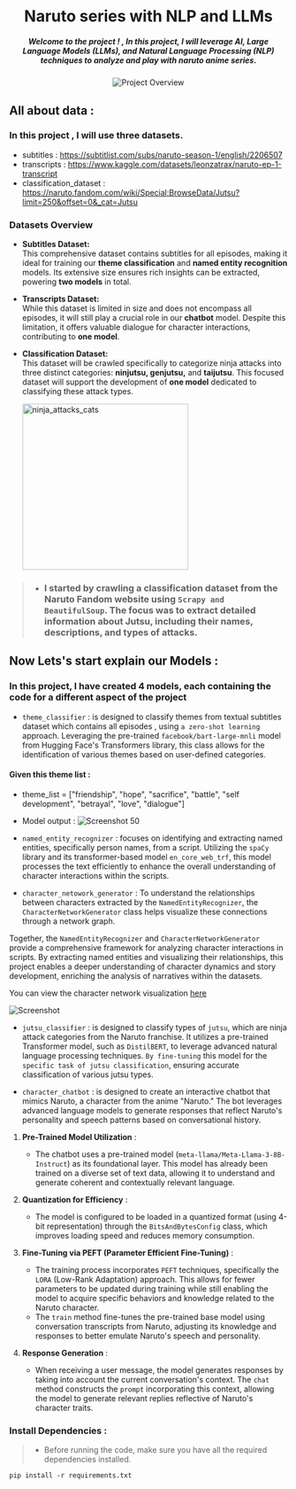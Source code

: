 

<div align="center">  

# Naruto series with NLP and LLMs

##### Welcome to the project ! , In this project, I will leverage AI, Large Language Models (LLMs), and Natural Language Processing (NLP) techniques to analyze and play with naruto anime series.

![Project Overview](https://github.com/user-attachments/assets/3a275525-3005-4641-a5e1-a45ac20b6baf)  
 
 
  
</div>



## All about data :
### In this project , I will use three datasets.

 
- subtitles : https://subtitlist.com/subs/naruto-season-1/english/2206507
- transcripts : https://www.kaggle.com/datasets/leonzatrax/naruto-ep-1-transcript
- classification_dataset : https://naruto.fandom.com/wiki/Special:BrowseData/Jutsu?limit=250&offset=0&_cat=Jutsu

### Datasets Overview  

- **Subtitles Dataset:**  
  This comprehensive dataset contains subtitles for all episodes, making it ideal for training our **theme classification** and **named entity recognition** models. Its extensive size ensures rich insights can be extracted, powering **two models** in total.  

- **Transcripts Dataset:**  
  While this dataset is limited in size and does not encompass all episodes, it will still play a crucial role in our **chatbot** model. Despite this limitation, it offers valuable dialogue for character interactions, contributing to **one model**.  

- **Classification Dataset:**  
  This dataset will be crawled specifically to categorize ninja attacks into three distinct categories: **ninjutsu, genjutsu,** and **taijutsu**. This focused dataset will support the development of **one model** dedicated to classifying these attack types.



 
    <img src="https://github.com/user-attachments/assets/19ca670c-28ca-40fb-907e-905eeead69c7" alt="ninja_attacks_cats" width="300"/>  



 > - ### I started by crawling a classification dataset from the Naruto Fandom website using `Scrapy and BeautifulSoup`. The focus was to extract detailed information about Jutsu, including their names, descriptions, and types of attacks.  












## Now Lets's start explain our Models  :






 ###   In this project, I have created 4 models, each containing the code for a different aspect of the project 

- `theme_classifier` :  is designed to classify themes from textual subtitles dataset which contains all episodes , using `a zero-shot learning` approach. Leveraging the pre-trained `facebook/bart-large-mnli` model from Hugging Face's Transformers library, this class allows for the identification of various themes based on user-defined categories.


#### Given this theme list :
  -  theme_list = ["friendship", "hope", "sacrifice", "battle", "self development", "betrayal", "love", "dialogue"] 
  - Model output    : 
  ![Screenshot 50](https://github.com/user-attachments/assets/e5c48aa5-c74b-467d-9cdc-e1d0eac0383c)




  - `named_entity_recognizer` :  focuses on identifying and extracting named entities, specifically person names, from a script. Utilizing the `spaCy` library and its transformer-based model `en_core_web_trf`, this model processes the text efficiently to enhance the overall understanding of character interactions within the scripts.  

  - `character_netowork_generator` : To understand the relationships between characters extracted by the `NamedEntityRecognizer`, the `CharacterNetworkGenerator` class helps visualize these connections through a network graph.  

  Together, the `NamedEntityRecognizer` and `CharacterNetworkGenerator` provide a comprehensive framework for analyzing character interactions in scripts. By extracting named entities and visualizing their relationships, this project enables a deeper understanding of character dynamics and story development, enriching the analysis of narratives within the datasets.  





You can view the character network visualization   [here](character_network/naruto.html)


![Screenshot](https://github.com/user-attachments/assets/6e9fecdd-236c-4834-a5c1-d8d6736029fb) 


- `jutsu_classifier` :  is designed to classify types of `jutsu`, which are ninja attack categories from the Naruto franchise. It utilizes a pre-trained Transformer model, such as `DistilBERT`, to leverage advanced natural language processing techniques. `By fine-tuning` this model for the `specific task of jutsu classification`,  ensuring accurate classification of various jutsu types. 









- `character_chatbot` :  is designed to create an interactive chatbot that mimics Naruto, a character from the anime "Naruto." The bot leverages advanced language models to generate responses that reflect Naruto's personality and speech patterns based on conversational history.  



1. **Pre-Trained Model Utilization** :  
   - The chatbot uses a pre-trained model (`meta-llama/Meta-Llama-3-8B-Instruct`) as its foundational layer. This model has already been trained on a diverse set of text data, allowing it to understand and generate coherent and contextually relevant language.  

2. **Quantization for Efficiency** :  
   - The model is configured to be loaded in a quantized format (using 4-bit representation) through the `BitsAndBytesConfig` class, which improves loading speed and reduces memory consumption. 

3. **Fine-Tuning via PEFT (Parameter Efficient Fine-Tuning)** :  
   - The training process incorporates `PEFT` techniques, specifically the `LORA` (Low-Rank Adaptation) approach. This allows for fewer parameters to be updated during training while still enabling the model to acquire specific behaviors and knowledge related to the Naruto character.  
   - The `train` method fine-tunes the pre-trained base model using conversation transcripts from Naruto, adjusting its knowledge and responses to better emulate Naruto's speech and personality.  

4. **Response Generation** :  
   - When receiving a user message, the model generates responses by taking into account the current conversation's context. The `chat` method constructs the `prompt` incorporating this context, allowing the model to generate relevant replies reflective of Naruto's character traits.  






   







### Install Dependencies :

 > - Before running the code, make sure you have all the required dependencies installed. 

```
pip install -r requirements.txt  
```


 


   

